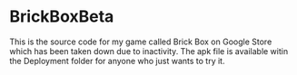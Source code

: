 # BrickBoxBeta
This is the source code for my game called Brick Box on Google Store which has been taken down due to inactivity.
The apk file is available witin the Deployment folder for anyone who just wants to try it.
